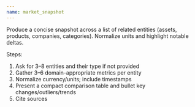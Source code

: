 ```yaml
---
name: market_snapshot
---
```


Produce a concise snapshot across a list of related entities (assets, products, companies, categories). Normalize units and highlight notable deltas.

Steps:
1) Ask for 3–8 entities and their type if not provided
2) Gather 3–6 domain-appropriate metrics per entity
3) Normalize currency/units; include timestamps
4) Present a compact comparison table and bullet key changes/outliers/trends
5) Cite sources
